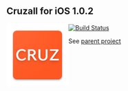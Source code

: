 ## Cruzall for iOS 1.0.2
<img style="float:left" src="icon.png" />

[![Build Status](https://travis-ci.org/GreenAppers/cruzall-ios.svg?branch=master)](https://travis-ci.org/GreenAppers/cruzall-ios)

See [parent project](https://github.com/GreenAppers/cruzall)

